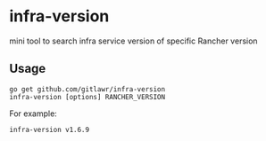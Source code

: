 # infra-version
mini tool to search infra service version of specific Rancher version

## Usage
```
go get github.com/gitlawr/infra-version
infra-version [options] RANCHER_VERSION
```

For example:
```
infra-version v1.6.9
```
